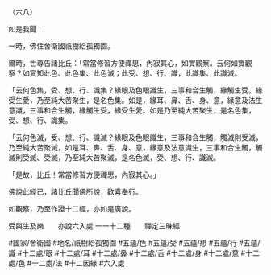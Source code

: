 （六八）

如是我聞：

一時，佛住舍衛國祇樹給孤獨園。

爾時，世尊告諸比丘：「常當修習方便禪思，內寂其心，如實觀察。云何如實觀察？如實知此色、此色集、此色滅；此受、想、行、識，此識集、此識滅。

「云何色集，受、想、行、識集？緣眼及色眼識生，三事和合生觸，緣觸生受，緣受生愛，乃至純大苦聚生，是名色集。如是，緣耳、鼻、舌、身、意，緣意及法生意識，三事和合生觸，緣觸生受，緣受生愛。如是乃至純大苦聚生，是名色集，受、想、行、識集。

「云何色滅，受、想、行、識滅？緣眼及色眼識生，三事和合生觸，觸滅則受滅，乃至純大苦聚滅，如是耳、鼻、舌、身、意，緣意及法意識生，三事和合生觸，觸滅則受滅、受滅，乃至純大苦聚滅，是名色滅，受、想、行、識滅。

「是故，比丘！常當修習方便禪思，內寂其心。」

佛說此經已，諸比丘聞佛所說，歡喜奉行。

如觀察，乃至作證十二經，亦如是廣說。

受與生及樂　　亦說六入處
一一十二種　　禪定三昧經

#國家/舍衛國
#地名/祇樹給孤獨園
#五蘊/色
#五蘊/受
#五蘊/想
#五蘊/行
#五蘊/識
#十二處/眼
#十二處/耳
#十二處/鼻
#十二處/舌
#十二處/身
#十二處/意
#十二處/色
#十二處/法
#十二因緣
#六入處
